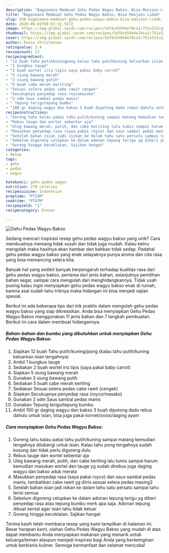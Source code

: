```yaml
---
description: "Bagaimana Membuat Gehu Pedas Wagyu Bakso, Bisa Manjain Lidah"
title: "Bagaimana Membuat Gehu Pedas Wagyu Bakso, Bisa Manjain Lidah"
slug: 938-bagaimana-membuat-gehu-pedas-wagyu-bakso-bisa-manjain-lidah
date: 2020-06-01T09:53:12.537Z
image: https://img-global.cpcdn.com/recipes/5df8c65944e70ca1/751x532cq70/gehu-pedas-wagyu-bakso-foto-resep-utama.jpg
thumbnail: https://img-global.cpcdn.com/recipes/5df8c65944e70ca1/751x532cq70/gehu-pedas-wagyu-bakso-foto-resep-utama.jpg
cover: https://img-global.cpcdn.com/recipes/5df8c65944e70ca1/751x532cq70/gehu-pedas-wagyu-bakso-foto-resep-utama.jpg
author: Roxie Christensen
ratingvalue: 3.4
reviewcount: 13
recipeingredient:
- "12 buah Tahu putihkuningpong kalau tahu putihkuning keluarkan isian tengahnya"
- "1 bungkus tauge"
- "2 buah wortel iris tipis saya pakai baby carrot"
- "5 siung bawang merah"
- "3 siung bawang putih"
- "5 buah cabe merah keriting"
- "Sesuai selera pedas cabe rawit cengek"
- "Secukupnya penyedap rasa roycomasako"
- "2 sdm Saus sambal pedas manis"
- " Tepung terigutepung bumbu"
- "100 gr daging wagyu dan bakso 3 buah dipotong dadu rebus dahulu untuk isian bisa juga pakai kornetsosisdaging ayam"
recipeinstructions:
- "Goreng tahu kalau pakai tahu putih/kuning sampai matang kemudian tengahnya dilubangi untuk isian. Kalau tahu pong tengahnya sudah kosong dan tidak perlu digoreng dulu"
- "Rebus tauge dan wortel sebentar aja"
- "Uleg bawang merah, putih, dan cabe keriting lalu tumis sampai harum kemudian masukan wortel dan tauge yg sudah direbus juga daging wagyu dan bakso aduk merata"
- "Masukkan penyedap rasa (saya pakai royco) dan saus sambal pedas manis, tambahkan cabe rawit yg diiris sesuai selera pedas masing2"
- "Setelah bahan isian jadi isikan ke dalam tahu satu persatu sampai tahu terisi semua"
- "Sebelum digoreng celupkan ke dalam adonan tepung terigu yg diberi penyedap rasa atau tepung bumbu merk apa saja. Adonan tepung dibuat kental agar isian tahu tidak keluar"
- "Goreng hingga kecoklatan. Sajikan hangat"
categories:
- Resep
tags:
- gehu
- pedas
- wagyu

katakunci: gehu pedas wagyu 
nutrition: 270 calories
recipecuisine: Indonesian
preptime: "PT23M"
cooktime: "PT47M"
recipeyield: "1"
recipecategory: Dinner

---
```



![Gehu Pedas Wagyu Bakso](https://img-global.cpcdn.com/recipes/5df8c65944e70ca1/751x532cq70/gehu-pedas-wagyu-bakso-foto-resep-utama.jpg)

Sedang mencari inspirasi resep gehu pedas wagyu bakso yang unik? Cara membuatnya memang tidak susah dan tidak juga mudah. Kalau keliru mengolah maka hasilnya akan hambar dan bahkan tidak sedap. Padahal gehu pedas wagyu bakso yang enak selayaknya punya aroma dan cita rasa yang bisa memancing selera kita.

Banyak hal yang sedikit banyak berpengaruh terhadap kualitas rasa dari gehu pedas wagyu bakso, pertama dari jenis bahan, selanjutnya pemilihan bahan segar, sampai cara mengolah dan menghidangkannya. Tidak usah pusing kalau ingin menyiapkan gehu pedas wagyu bakso enak di rumah, karena asal sudah tahu triknya maka hidangan ini bisa menjadi sajian spesial.




Berikut ini ada beberapa tips dan trik praktis dalam mengolah gehu pedas wagyu bakso yang siap dikreasikan. Anda bisa menyiapkan Gehu Pedas Wagyu Bakso menggunakan 11 jenis bahan dan 7 langkah pembuatan. Berikut ini cara dalam membuat hidangannya.

<!--inarticleads1-->

##### Bahan-bahan dan bumbu yang dibutuhkan untuk menyiapkan Gehu Pedas Wagyu Bakso:

1. Siapkan 12 buah Tahu putih/kuning/pong (kalau tahu putih/kuning keluarkan isian tengahnya)
1. Ambil 1 bungkus tauge
1. Sediakan 2 buah wortel iris tipis (saya pakai baby carrot)
1. Siapkan 5 siung bawang merah
1. Gunakan 3 siung bawang putih
1. Sediakan 5 buah cabe merah keriting
1. Sediakan Sesuai selera pedas cabe rawit (cengek)
1. Siapkan Secukupnya penyedap rasa (royco/masako)
1. Gunakan 2 sdm Saus sambal pedas manis
1. Gunakan  Tepung terigu/tepung bumbu
1. Ambil 100 gr daging wagyu dan bakso 3 buah dipotong dadu rebus dahulu untuk isian, bisa juga pakai kornet/sosis/daging ayam




<!--inarticleads2-->

##### Cara menyiapkan Gehu Pedas Wagyu Bakso:

1. Goreng tahu kalau pakai tahu putih/kuning sampai matang kemudian tengahnya dilubangi untuk isian. Kalau tahu pong tengahnya sudah kosong dan tidak perlu digoreng dulu
1. Rebus tauge dan wortel sebentar aja
1. Uleg bawang merah, putih, dan cabe keriting lalu tumis sampai harum kemudian masukan wortel dan tauge yg sudah direbus juga daging wagyu dan bakso aduk merata
1. Masukkan penyedap rasa (saya pakai royco) dan saus sambal pedas manis, tambahkan cabe rawit yg diiris sesuai selera pedas masing2
1. Setelah bahan isian jadi isikan ke dalam tahu satu persatu sampai tahu terisi semua
1. Sebelum digoreng celupkan ke dalam adonan tepung terigu yg diberi penyedap rasa atau tepung bumbu merk apa saja. Adonan tepung dibuat kental agar isian tahu tidak keluar
1. Goreng hingga kecoklatan. Sajikan hangat




Terima kasih telah membaca resep yang kami tampilkan di halaman ini. Besar harapan kami, olahan Gehu Pedas Wagyu Bakso yang mudah di atas dapat membantu Anda menyiapkan makanan yang menarik untuk keluarga/teman ataupun menjadi inspirasi bagi Anda yang berkeinginan untuk berbisnis kuliner. Semoga bermanfaat dan selamat mencoba!
